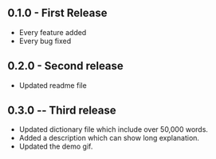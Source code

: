 ## 0.1.0 - First Release
* Every feature added
* Every bug fixed

## 0.2.0 - Second release
* Updated readme file

## 0.3.0 -- Third release
* Updated dictionary file which include over 50,000 words.
* Added a description which can show long explanation.
* Updated the demo gif.
